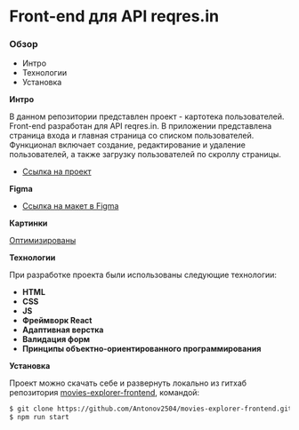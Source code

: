 # Front-end для API reqres.in

### Обзор

* Интро
* Технологии
* Установка

**Интро**

В данном репозитории представлен проект - картотека пользователей. Front-end разработан для API reqres.in. В приложении представлена страница входа и главная страница со списком пользователей. Функционал включает создание, редактирование и удаление пользователей, а также загрузку пользователей по скроллу страницы.

* [Ссылка на проект](https://antonov.movies-explorer.nomoredomains.club)

**Figma**

* [Ссылка на макет в Figma](https://www.figma.com/file/ChRfbQTo3stya42rGQ3dp5/Diploma-Copy)

**Картинки**

[Оптимизированы](https://tinypng.com/)

**Технологии**

 При разработке проекта были использованы следующие технологии:

- **HTML**
- **CSS**
- **JS**
- **Фреймворк React**
- **Адаптивная верстка**
- **Валидация форм**
- **Принципы объектно-ориентированного программирования**

**Установка**

Проект можно скачать себе и развернуть локально из гитхаб репозитория [movies-explorer-frontend](https://github.com/Antonov2504/movies-explorer-frontend), командой:
 ```html
$ git clone https://github.com/Antonov2504/movies-explorer-frontend.git
$ npm run start
```
